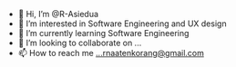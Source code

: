 - 👋 Hi, I’m @R-Asiedua
- 👀 I’m interested in Software Engineering and UX design
- 🌱 I’m currently learning Software Engineering
- 💞️ I’m looking to collaborate on ...
- 📫 How to reach me ...rnaatenkorang@gmail.com

<!---
R-Asiedua/R-Asiedua is a ✨ special ✨ repository because its `README.md` (this file) appears on your GitHub profile.
You can click the Preview link to take a look at your changes.
--->

